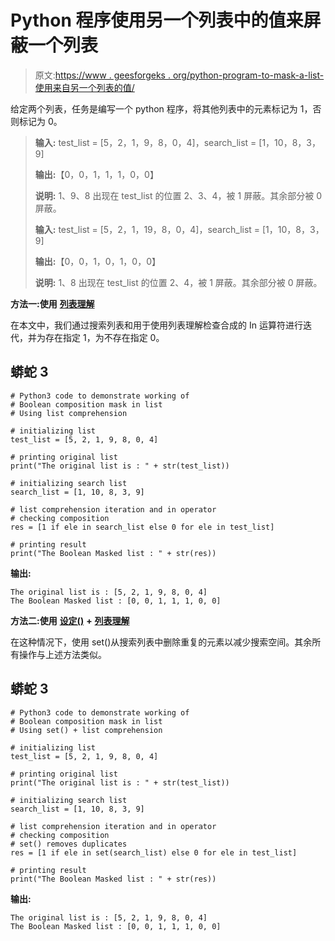 # Python 程序使用另一个列表中的值来屏蔽一个列表

> 原文:[https://www . geesforgeks . org/python-program-to-mask-a-list-使用来自另一个列表的值/](https://www.geeksforgeeks.org/python-program-to-mask-a-list-using-values-from-another-list/)

给定两个列表，任务是编写一个 python 程序，将其他列表中的元素标记为 1，否则标记为 0。

> **输入:** test_list = [5，2，1，9，8，0，4]，search_list = [1，10，8，3，9]
> 
> **输出:**【0，0，1，1，1，0，0】
> 
> **说明:** 1、9、8 出现在 test_list 的位置 2、3、4，被 1 屏蔽。其余部分被 0 屏蔽。
> 
> **输入:** test_list = [5，2，1，19，8，0，4]，search_list = [1，10，8，3，9]
> 
> **输出:**【0，0，1，0，1，0，0】
> 
> **说明:** 1、8 出现在 test_list 的位置 2、4，被 1 屏蔽。其余部分被 0 屏蔽。

**方法一:使用** [**列表理解**](https://www.geeksforgeeks.org/python-list-comprehension/)

在本文中，我们通过搜索列表和用于使用列表理解检查合成的 In 运算符进行迭代，并为存在指定 1，为不存在指定 0。

## 蟒蛇 3

```
# Python3 code to demonstrate working of
# Boolean composition mask in list
# Using list comprehension

# initializing list
test_list = [5, 2, 1, 9, 8, 0, 4]

# printing original list
print("The original list is : " + str(test_list))

# initializing search list
search_list = [1, 10, 8, 3, 9]

# list comprehension iteration and in operator
# checking composition
res = [1 if ele in search_list else 0 for ele in test_list]

# printing result
print("The Boolean Masked list : " + str(res))
```

**输出:**

```
The original list is : [5, 2, 1, 9, 8, 0, 4]
The Boolean Masked list : [0, 0, 1, 1, 1, 0, 0]
```

**方法二:使用** [**设定()**](https://www.geeksforgeeks.org/python-sets/) **+** [**列表理解**](https://www.geeksforgeeks.org/python-list-comprehension/)

在这种情况下，使用 set()从搜索列表中删除重复的元素以减少搜索空间。其余所有操作与上述方法类似。

## 蟒蛇 3

```
# Python3 code to demonstrate working of
# Boolean composition mask in list
# Using set() + list comprehension

# initializing list
test_list = [5, 2, 1, 9, 8, 0, 4]

# printing original list
print("The original list is : " + str(test_list))

# initializing search list
search_list = [1, 10, 8, 3, 9]

# list comprehension iteration and in operator
# checking composition
# set() removes duplicates
res = [1 if ele in set(search_list) else 0 for ele in test_list]

# printing result
print("The Boolean Masked list : " + str(res))
```

**输出:**

```
The original list is : [5, 2, 1, 9, 8, 0, 4]
The Boolean Masked list : [0, 0, 1, 1, 1, 0, 0]
```